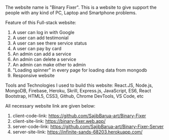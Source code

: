 The website name is "Binary Fixer". This is a website to give support the people with any kind of PC, Laptop and Smartphone problems. 

Feature of this Full-stack website:
1. A user can log in with Google
2. A user can add testimonial
3. A user can see there service status
4. A user can pay by card
5. An admin can add a service
6. An admin can delete a service
7. An admin can make other to admin
8. "Loading spinner" in every page for loading data from mongodb
9. Responsive website

Tools and Technologies I used to build this website:
React.JS, Node.js, MongoDB, Firebase, Heroku, Skrill, Express.js, JavaScript, ES6, React Bootstrap, HTML5, CSS3, Github, Chrome DevTools, VS Code, etc

All necessary website link are given below:
1. client-code-link: https://github.com/SajibBarua-art/Binary-Fixer
2. client-site-link: https://binary-fixer.web.app/
3. server-code-link: https://github.com/SajibBarua-art/Binary-Fixer-Server
4. server-site-link: https://infinite-sands-68203.herokuapp.com/
